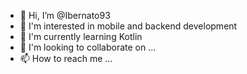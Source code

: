 - 👋 Hi, I’m @Ibernato93
- 👀 I'm interested in mobile and backend development
- 🌱 I'm currently learning Kotlin
- 💞️ I'm looking to collaborate on ...
- 📫 How to reach me ...

<!---
Ibernato93/Ibernato93 is a ✨ special ✨ repository because its `README.md` (this file) appears on your GitHub profile.
You can click the Preview link to take a look at your changes.
--->
